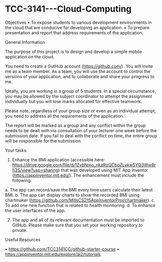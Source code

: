 # TCC-3141---Cloud-Computing

Objectives 
•	To expose students to various development environments in the cloud that are conducive for developing an application. 
•	To prepare presentation and report that address requirements of the application. 

General Information 

The purpose of this project is to design and develop a simple mobile application on the cloud. 

You need to create a GutHub account (https://github.com/). You will invite me as a team member. As a team, you will use the account to control the versions of your application, and to collaborate and share your progress to me.  

Ideally, you are working in a group of 5 students. In a special circumstance, you may be allowed by the subject coordinator to attempt the assignment individually but you will lose marks allocated for effective teamwork. 

Please note, regardless of your group size or even as an individual attempt, you need to address all the requirements of the application. 

The report will be marked as a group and any conflict within the group needs to be dealt with via consultation of your lecturer one week before the submission date. If you fail to deal with the conflict on time, the entire group will be responsible for the submission.







Your tasks: 


1.	Enhance the BMI application (accessible here: https://drive.google.com/file/d/1ZvbNmo_nkaRzQCbqZLykw5YQ3Ww8rh3S/view?usp=sharing)  that was developed using MIT App Inventor (https://appinventor.mit.edu/). The enhancement must include the following:

a.	The app can record/save the BMI every time users calculate their latest BMI.
b.	The app can display charts to show the recorded BMI using chartmaker (https://github.com/MillsCS215AppInventorProj/chartmaker).
c.	To add one new function that is related to health monitoring.
d.	To enhance the user interfaces of the app.

2.	The app and all of its relevant documentation must be imported to GitHub. Please make sure that you set your working repository to private.

Useful Resources

•	https://github.com/TCC3141CC/github-starter-course
•	https://appinventor.mit.edu/explore/ai2/tutorials



